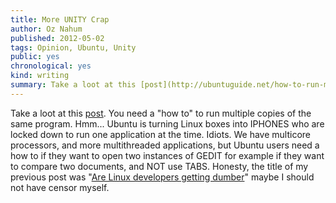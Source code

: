 ```yaml
---
title: More UNITY Crap
author: Oz Nahum
published: 2012-05-02
tags: Opinion, Ubuntu, Unity
public: yes
chronological: yes
kind: writing 
summary: Take a loot at this [post](http://ubuntuguide.net/how-to-run-multiple-copies-of-program-from-unity-launcher). You need a "how to" to run multiple copies of the same program.   
---
```


Take a loot at this [post](http://ubuntuguide.net/how-to-run-multiple-copies-of-program-from-unity-launcher).
You need a "how to" to run multiple copies of the same program. Hmm...
Ubuntu is turning Linux boxes into IPHONES who are locked down to run
one application at the time. 
Idiots. We have multicore processors, and more multithreaded
applications, but Ubuntu users need a how to if they want to open two
instances of GEDIT for example if they want to compare two documents,
and NOT use TABS. 
Honesty, the title of my previous post was "[Are Linux developers getting dumber](http://linuxpixies.blogspot.com/2011/05/better-apps-in-linux.html)"
maybe I should not have censor myself. 

